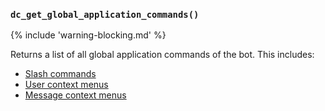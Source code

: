 ### `dc_get_global_application_commands()`

{% include 'warning-blocking.md' %}

Returns a list of all global application commands of the bot. This includes:

- [Slash commands](/values/commands/slash-command.md)
- [User context menus](/values/commands/user-context-menu.md)
- [Message context menus](/values/commands/message-context-menu.md)
